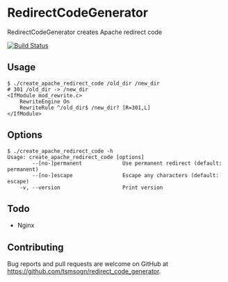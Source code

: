 # RedirectCodeGenerator

RedirectCodeGenerator creates Apache redirect code

[![Build Status](https://travis-ci.org/tsmsogn/redirect_code_generator.svg?branch=master)](https://travis-ci.org/tsmsogn/redirect_code_generator)

## Usage

```
$ ./create_apache_redirect_code /old_dir /new_dir
# 301 /old_dir -> /new_dir
<IfModule mod_rewrite.c>
    RewriteEngine On
    RewriteRule ^/old_dir$ /new_dir? [R=301,L]
</IfModule>
```

## Options

```
$ ./create_apache_redirect_code -h
Usage: create_apache_redirect_code [options]
        --[no-]permanent             Use permanent redirect (default: permanent)
        --[no-]escape                Escape any characters (default: escape)
    -v, --version                    Print version
```

## Todo

- Nginx

## Contributing

Bug reports and pull requests are welcome on GitHub at https://github.com/tsmsogn/redirect_code_generator.

